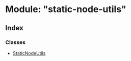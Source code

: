 # Module: "static-node-utils"

## Index

### Classes

* [StaticNodeUtils](../classes/_static_node_utils_.staticnodeutils.md)
